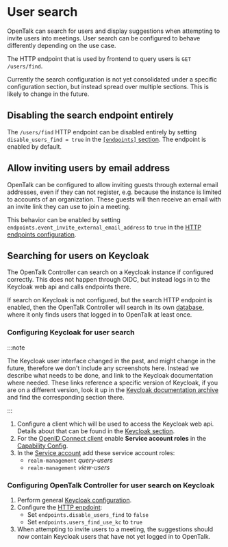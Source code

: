 # User search

OpenTalk can search for users and display suggestions when attempting to
invite users into meetings. User search can be configured to behave differently
depending on the use case.

The HTTP endpoint that is used by frontend to query users is `GET /users/find`.

Currently the search configuration is not yet consolidated under a specific
configuration section, but instead spread over multiple sections. This is likely
to change in the future.

## Disabling the search endpoint entirely

The `/users/find` HTTP endpoint can be disabled entirely by setting
`disable_users_find = true` in the [`[endpoints]` section](endpoints.md).
The endpoint is enabled by default.

## Allow inviting users by email address

OpenTalk can be configured to allow inviting guests through external email
addresses, even if they can not register, e.g. because the instance is limited
to accounts of an organization. These guests will then receive an email with an
invite link they can use to join a meeting.

This behavior can be enabled by setting
`endpoints.event_invite_external_email_address` to `true` in the
[HTTP endpoints configuration](endpoints.md).

## Searching for users on Keycloak

The OpenTalk Controller can search on a Keycloak instance if configured
correctly. This does not happen through OIDC, but instead logs in to the
Keycloak web api and calls endpoints there.

If search on Keycloak is not configured, but the search HTTP endpoint is
enabled, then the OpenTalk Controller will search in its own
[database](database.md), where it only finds users that logged in to OpenTalk at
least once.

### Configuring Keycloak for user search

:::note

The Keycloak user interface changed in the past, and might change in the future,
therefore we don't include any screenshots here. Instead we describe what needs
to be done, and link to the Keycloak documentation where needed. These links
reference a specific version of Keycloak, if you are on a different version,
look it up in the
[Keycloak documentation archive](https://www.keycloak.org/documentation-archive.html)
and find the corresponding section there.

:::

1. Configure a client which will be used to access the Keycloak web api. Details
   about that can be found in the [Keycloak section](keycloak.md).
2. For the [OpenID Connect client](https://www.keycloak.org/docs/25.0.0/server_admin/index.html#proc-creating-oidc-client_server_administration_guide)
   enable **Service account roles** in the [Capability Config](https://www.keycloak.org/docs/25.0.0/server_admin/index.html#capability-config).
3. In the [Service account](https://www.keycloak.org/docs/25.0.0/server_admin/index.html#_service_accounts)
   add these service account roles:
   - `realm-management` *query-users*
   - `realm-management` *view-users*

### Configuring OpenTalk Controller for user search on Keycloak

1. Perform general [Keycloak configuration](keycloak.md#configuration).
2. Configure the [HTTP enpdoint](endpoints.md):
   - Set `endpoints.disable_users_find` to `false`
   - Set `endpoints.users_find_use_kc` to `true`
3. When attempting to invite users to a meeting, the suggestions should now
   contain Keycloak users that have not yet logged in to OpenTalk.
